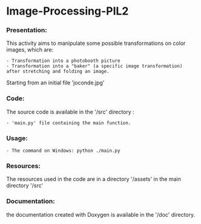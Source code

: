 # Image-Processing-PIL2

### Presentation:

This activity aims to manipulate some possible transformations on color images, which are:

	- Transformation into a photobooth picture
	- Transformation into a "baker" (a specific image transformation) after stretching and folding an image.

Starting from an initial file 'joconde.jpg'

### Code:

The source code is available in the '/src' directory : 

	- 'main.py' file containing the main function.
### Usage:

	- The command on Windows: python ./main.py
### Resources:

The resources used in the code are in a directory '/assets' in the main directory '/src'

### Documentation:

the documentation created with Doxygen is available in the '/doc' directory.
